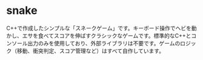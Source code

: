 # snake
C++で作成したシンプルな「スネークゲーム」です。キーボード操作でヘビを動かし、エサを食べてスコアを伸ばすクラシックなゲームです。標準的なC++とコンソール出力のみを使用しており、外部ライブラリは不要です。ゲームのロジック（移動、衝突判定、スコア管理など）はすべて自作しています。
